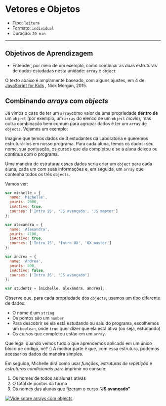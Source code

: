 # Vetores e Objetos

* Tipo: `leitura`
* Formato: `individual`
* Duração: `20 min`

***

## Objetivos de Aprendizagem

* Entender, por meio de um exemplo, como combinar as duas estruturas de dados
  estudadas nesta unidade: `array` e `object`

O texto abaixo é amplamente baseado, com alguns ajustes, em 4 de
[JavaScript for Kids](http://pepa.holla.cz/wp-content/uploads/2015/11/JavaScript-for-Kids.pdf)
, Nick Morgan, 2015.

## Combinando _arrays_ com _objects_

Já vimos o caso de ter um `array`como valor de uma propriedade **dentro de** um
`object` \(por exemplo, um `array` do elenco de um `object` _movie_\), mas
outra combinação bem comum para agrupar dados é ter um `array` de `objects`.
Vejamos um exemplo:

Imagine que temos dados de 3 estudantes da Laboratoria e queremos estruturá-los
em nosso programa. Para cada aluna, temos os dados: seu nome, sua pontuação, os
cursos que ela completou e se a aluna deixou ou continua com o programa.

Uma maneira de estruturar esses dados seria criar um `object` para cada aluna,
cada um com suas informações e, em seguida, um `array` que contenha todos os
três `objects`.

Vamos ver:

```js
var michelle = {
  name: 'Michelle',
  points: 2000,
  isActive: true,
  courses: ['Intro JS', 'JS avançado', 'JS master']
};

var alexandra = {
  name: 'Alexandra',
  points: 4100,
  isActive: true,
  courses: ['Intro JS', 'Intro UX', 'UX master']
};

var andrea = {
  name: 'Andrea',
  points: 800,
  isActive: false,
  courses: ['Intro JS', 'JS avançado']
};

var students = [michelle, alexandra, andrea];
```

Observe que, para cada propriedade dos `objects`, usamos um tipo diferente de
dados:

* O nome é um `string`
* Os pontos são um `number`
* Para descobrir se ela está estudando ou saiu do programa, escolhemos um
  `boolean`, onde `true` quer dizer que ela está ativa \(ou seja, estudando\)
* Os cursos que completou estão em um `array`.

Que legal quando vemos tudo o que aprendemos aplicado em um único bloco de
código, né? :\) A melhor parte é que, com essa estrutura, podemos acessar os
dados de maneira simples.

Em seguida, Michelle dirá como usar _funções_, _estruturas de repetição_ e
_estruturas condicionais_ para imprimir no console:

1. Os nomes de todos as alunas ativas
2. O total de pontos da turma
3. Os nomes das alunas que fizeram o curso **"JS avançado"**

[![Vide sobre arrays com objects](https://img.youtube.com/vi/M4vXJ62IIlI/0.jpg)](https://www.youtube.com/watch?v=M4vXJ62IIlI)